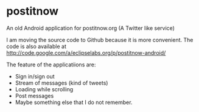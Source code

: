 postitnow
=========

An old Android application for postitnow.org (A Twitter like service)

I am moving the source code to Github because it is more convenient.
The code is also available at http://code.google.com/a/eclipselabs.org/p/postitnow-android/

The feature of the applicatiions are:
- Sign in/sign out
- Stream of messages (kind of tweets)
- Loading while scrolling
- Post messages
- Maybe something else that I do not remember.
